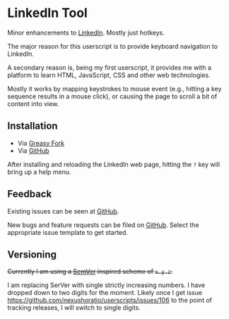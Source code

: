 # LinkedIn Tool

Minor enhancements to [LinkedIn](https:///www.linkedin.com). Mostly just hotkeys.

The major reason for this userscript is to provide keyboard navigation to LinkedIn.

A secondary reason is, being my first userscript, it provides me with a platform to learn HTML, JavaScript, CSS and other web technologies.

Mostly it works by mapping keystrokes to mouse event (e.g., hitting a key sequence results in a mouse click), or causing the page to scroll a bit of content into view.

## Installation

* Via [Greasy Fork](https://greasyfork.org/en/scripts/472097-linkedin-tool)
* Via [GitHub](https://github.com/nexushoratio/userscripts/raw/main/linkedin-tool.user.js)

After installing and reloading the LinkedIn web page, hitting the `?` key will bring up a help menu.

## Feedback

Existing issues can be seen at [GitHub](https://github.com/nexushoratio/userscripts/labels/linkedin-tool).

New bugs and feature requests can be filed on [GitHub](https://github.com/nexushoratio/userscripts/issues/new/choose).  Select the appropriate issue template to get started.

## Versioning

~~Currently I am using a [SemVer](https://semver.org/) inspired scheme of `x.y.z`.~~

I am replacing SerVer with single strictly increasing numbers.  I have dropped down to two digits for the moment.  Likely once I get issue https://github.com/nexushoratio/userscripts/issues/106 to the point of tracking releases, I will switch to single digits.
